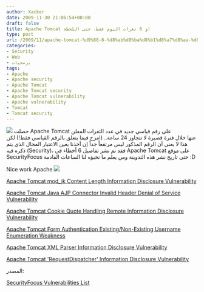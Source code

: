 ```yaml
---
author: Xacker
date: 2009-11-30 21:06:54+00:00
draft: false
title: Apache Tomcat و 6 ثغرات اليوم فقط، حتى اللحظة!
type: post
url: /2009/11/apache-tomcat-%d9%88-6-%d8%ab%d8%ba%d8%b1%d8%a7%d8%aa-%d8%a7%d9%84%d9%8a%d9%88%d9%85-%d9%81%d9%82%d8%b7%d8%8c-%d8%ad%d8%aa%d9%89-%d8%a7%d9%84%d9%84%d8%ad%d8%b8%d8%a9/
categories:
- Security
- Web
- برمجيات
tags:
- Apache
- Apache security
- Apache Tomcat
- Apache Tomcat security
- Apache Tomcat vulnerability
- Apache vulnerability
- Tomcat
- Tomcat security
---
```


![](https://www.it-scoop.com/wp-content/uploads/2009/11/tomcat.gif)
حصلت Apache Tomcat على رقم قياسي جديد في عدد الثغرات المعلن عنها خلال فترة قصيرة لا تتجاوز 24 ساعة.. (امزح فيما يتعلق بالرقم القياسي فقط!) لكن هذا لا يعني أن الرقم المذكور ليس مرتفعاً جداً إن أخذنا بعين الاعتبار المجال الذي يتم ذكره فيه (Security)، فقد تم نشر تفاصيل 6 أخطاء في Apache Tomcat على موقع SecurityFocus حتى تاريخ نشر هذه التدوينة ومن يعلم ما تخبؤه لنا الساعات القادمة :D


Nice work Apache ![](https://www.it-scoop.com/wp-content/uploads/2009/11/82.gif)








[Apache Tomcat mod_jk Content Length Information Disclosure Vulnerability](http://www.securityfocus.com/bid/34412)




[Apache Tomcat Java AJP Connector Invalid Header Denial of Service Vulnerability](http://www.securityfocus.com/bid/35193)




[Apache Tomcat Cookie Quote Handling Remote Information Disclosure Vulnerability](http://www.securityfocus.com/bid/27706)




[Apache Tomcat Form Authentication Existing/Non-Existing Username Enumeration Weakness](http://www.securityfocus.com/bid/35196)




[Apache Tomcat XML Parser Information Disclosure Vulnerability](http://www.securityfocus.com/bid/35416)




[Apache Tomcat 'RequestDispatcher' Information Disclosure Vulnerability](http://www.securityfocus.com/bid/35263)



المصدر:


[SecurityFocus Vulnerabilities List](http://www.securityfocus.com/vulnerabilities)
